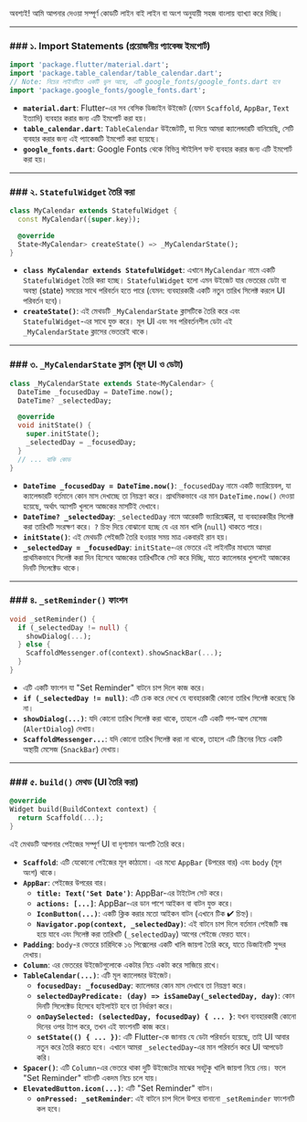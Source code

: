অবশ্যই\! আমি আপনার দেওয়া সম্পূর্ণ কোডটি লাইন বাই লাইন বা অংশ অনুযায়ী সহজ বাংলায় ব্যাখ্যা করে দিচ্ছি।

-----

### \#\#\# ১. Import Statements (প্রয়োজনীয় প্যাকেজ ইমপোর্ট)

```dart
import 'package.flutter/material.dart';
import 'package.table_calendar/table_calendar.dart';
// Note: নিচের লাইনটিতে একটি ভুল আছে, এটি google_fonts/google_fonts.dart হবে
import 'package.google_fonts/google_fonts.dart';
```

  * **`material.dart`**: Flutter-এর সব বেসিক ডিজাইন উইজেট (যেমন `Scaffold`, `AppBar`, `Text` ইত্যাদি) ব্যবহার করার জন্য এটি ইমপোর্ট করা হয়।
  * **`table_calendar.dart`**: `TableCalendar` উইজেটটি, যা দিয়ে আমরা ক্যালেন্ডারটি বানিয়েছি, সেটি ব্যবহার করার জন্য এই প্যাকেজটি ইমপোর্ট করা হয়েছে।
  * **`google_fonts.dart`**: Google Fonts থেকে বিভিন্ন স্টাইলিশ ফন্ট ব্যবহার করার জন্য এটি ইমপোর্ট করা হয়।

-----

### \#\#\# ২. `StatefulWidget` তৈরি করা

```dart
class MyCalendar extends StatefulWidget {
  const MyCalendar({super.key});

  @override
  State<MyCalendar> createState() => _MyCalendarState();
}
```

  * **`class MyCalendar extends StatefulWidget`**: এখানে `MyCalendar` নামে একটি `StatefulWidget` তৈরি করা হচ্ছে। `StatefulWidget` হলো এমন উইজেট যার ভেতরের ডেটা বা অবস্থা (state) সময়ের সাথে পরিবর্তন হতে পারে (যেমন: ব্যবহারকারী একটি নতুন তারিখ সিলেক্ট করলে UI পরিবর্তন হবে)।
  * **`createState()`**: এই মেথডটি `_MyCalendarState` ক্লাসটিকে তৈরি করে এবং `StatefulWidget`-এর সাথে যুক্ত করে। মূল UI এবং সব পরিবর্তনশীল ডেটা এই `_MyCalendarState` ক্লাসের ভেতরেই থাকে।

-----

### \#\#\# ৩. `_MyCalendarState` ক্লাস (মূল UI ও ডেটা)

```dart
class _MyCalendarState extends State<MyCalendar> {
  DateTime _focusedDay = DateTime.now();
  DateTime? _selectedDay;

  @override
  void initState() {
    super.initState();
    _selectedDay = _focusedDay;
  }
  // ... বাকি কোড
}
```

  * **`DateTime _focusedDay = DateTime.now()`**: `_focusedDay` নামে একটি ভ্যারিয়েবল, যা ক্যালেন্ডারটি বর্তমানে কোন মাস দেখাচ্ছে তা নিয়ন্ত্রণ করে। প্রাথমিকভাবে এর মান `DateTime.now()` দেওয়া হয়েছে, অর্থাৎ অ্যাপটি খুললে আজকের মাসটিই দেখাবে।
  * **`DateTime? _selectedDay`**: `_selectedDay` নামে আরেকটি ভ্যারিয়েबल, যা ব্যবহারকারীর সিলেক্ট করা তারিখটি সংরক্ষণ করে। `?` চিহ্ন দিয়ে বোঝানো হচ্ছে যে এর মান খালি (`null`) থাকতে পারে।
  * **`initState()`**: এই মেথডটি পেইজটি তৈরি হওয়ার সময় মাত্র একবারই রান হয়।
  * **`_selectedDay = _focusedDay`**: `initState`-এর ভেতরে এই লাইনটির মাধ্যমে আমরা প্রাথমিকভাবে সিলেক্ট করা দিন হিসেবে আজকের তারিখটিকে সেট করে দিচ্ছি, যাতে ক্যালেন্ডার খুললেই আজকের দিনটি সিলেক্টেড থাকে।

-----

### \#\#\# ৪. `_setReminder()` ফাংশন

```dart
void _setReminder() {
  if (_selectedDay != null) {
    showDialog(...);
  } else {
    ScaffoldMessenger.of(context).showSnackBar(...);
  }
}
```

  * এটি একটি ফাংশন যা "Set Reminder" বাটনে চাপ দিলে কাজ করে।
  * **`if (_selectedDay != null)`**: এটি চেক করে দেখে যে ব্যবহারকারী কোনো তারিখ সিলেক্ট করেছে কি না।
  * **`showDialog(...)`**: যদি কোনো তারিখ সিলেক্ট করা থাকে, তাহলে এটি একটি পপ-আপ মেসেজ (`AlertDialog`) দেখায়।
  * **`ScaffoldMessenger...`**: যদি কোনো তারিখ সিলেক্ট করা না থাকে, তাহলে এটি স্ক্রিনের নিচে একটি অস্থায়ী মেসেজ (`SnackBar`) দেখায়।

-----

### \#\#\# ৫. `build()` মেথড (UI তৈরি করা)

```dart
@override
Widget build(BuildContext context) {
  return Scaffold(...);
}
```

এই মেথডটি আপনার পেইজের সম্পূর্ণ UI বা দৃশ্যমান অংশটি তৈরি করে।

  * **`Scaffold`**: এটি যেকোনো পেইজের মূল কাঠামো। এর মধ্যে `AppBar` (উপরের বার) এবং `body` (মূল অংশ) থাকে।
  * **`AppBar`**: পেইজের উপরের বার।
      * **`title: Text('Set Date')`**: AppBar-এর টাইটেল সেট করে।
      * **`actions: [...]`**: AppBar-এর ডান পাশে আইকন বা বাটন যুক্ত করে।
      * **`IconButton(...)`**: একটি ক্লিক করার মতো আইকন বাটন (এখানে টিক ✔ চিহ্ন)।
      * **`Navigator.pop(context, _selectedDay)`**: এই বাটনে চাপ দিলে বর্তমান পেইজটি বন্ধ হয়ে যাবে এবং সিলেক্ট করা তারিখটি (`_selectedDay`) আগের পেইজে ফেরত যাবে।
  * **`Padding`**: `body`-র ভেতরে চারিদিকে ১৬ পিক্সেলের একটি খালি জায়গা তৈরি করে, যাতে ডিজাইনটি সুন্দর দেখায়।
  * **`Column`**: এর ভেতরের উইজেটগুলোকে একটার নিচে একটা করে সাজিয়ে রাখে।
  * **`TableCalendar(...)`**: এটি মূল ক্যালেন্ডার উইজেট।
      * **`focusedDay: _focusedDay`**: ক্যালেন্ডার কোন মাস দেখাবে তা নিয়ন্ত্রণ করে।
      * **`selectedDayPredicate: (day) => isSameDay(_selectedDay, day)`**: কোন দিনটি সিলেক্টেড হিসেবে হাইলাইট হবে তা নির্ধারণ করে।
      * **`onDaySelected: (selectedDay, focusedDay) { ... }`**: যখন ব্যবহারকারী কোনো দিনের ওপর ট্যাপ করে, তখন এই ফাংশনটি কাজ করে।
      * **`setState(() { ... })`**: এটি Flutter-কে জানায় যে ডেটা পরিবর্তন হয়েছে, তাই UI আবার নতুন করে তৈরি করতে হবে। এখানে আমরা `_selectedDay`-এর মান পরিবর্তন করে UI আপডেট করি।
  * **`Spacer()`**: এটি `Column`-এর ভেতরে থাকা দুটি উইজেটের মাঝের সবটুকু খালি জায়গা নিয়ে নেয়। ফলে "Set Reminder" বাটনটি একদম নিচে চলে যায়।
  * **`ElevatedButton.icon(...)`**: এটি "Set Reminder" বাটন।
      * **`onPressed: _setReminder`**: এই বাটনে চাপ দিলে উপরে বানানো `_setReminder` ফাংশনটি কল হবে।
